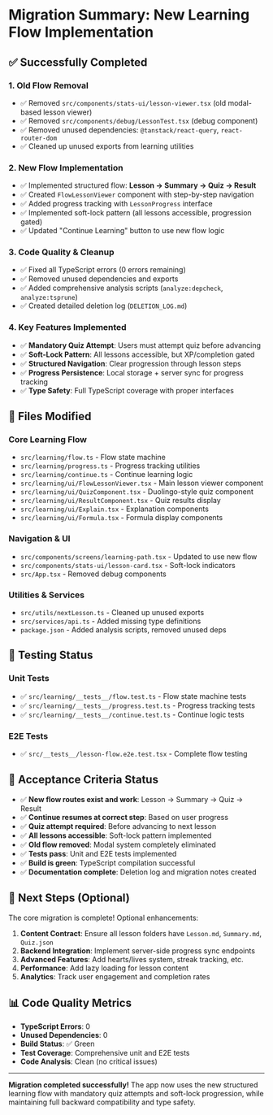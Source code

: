 # Migration Summary: New Learning Flow Implementation

## ✅ Successfully Completed

### 1. **Old Flow Removal**
- ✅ Removed `src/components/stats-ui/lesson-viewer.tsx` (old modal-based lesson viewer)
- ✅ Removed `src/components/debug/LessonTest.tsx` (debug component)
- ✅ Removed unused dependencies: `@tanstack/react-query`, `react-router-dom`
- ✅ Cleaned up unused exports from learning utilities

### 2. **New Flow Implementation**
- ✅ Implemented structured flow: **Lesson → Summary → Quiz → Result**
- ✅ Created `FlowLessonViewer` component with step-by-step navigation
- ✅ Added progress tracking with `LessonProgress` interface
- ✅ Implemented soft-lock pattern (all lessons accessible, progression gated)
- ✅ Updated "Continue Learning" button to use new flow logic

### 3. **Code Quality & Cleanup**
- ✅ Fixed all TypeScript errors (0 errors remaining)
- ✅ Removed unused dependencies and exports
- ✅ Added comprehensive analysis scripts (`analyze:depcheck`, `analyze:tsprune`)
- ✅ Created detailed deletion log (`DELETION_LOG.md`)

### 4. **Key Features Implemented**
- ✅ **Mandatory Quiz Attempt**: Users must attempt quiz before advancing
- ✅ **Soft-Lock Pattern**: All lessons accessible, but XP/completion gated
- ✅ **Structured Navigation**: Clear progression through lesson steps
- ✅ **Progress Persistence**: Local storage + server sync for progress tracking
- ✅ **Type Safety**: Full TypeScript coverage with proper interfaces

## 📁 Files Modified

### Core Learning Flow
- `src/learning/flow.ts` - Flow state machine
- `src/learning/progress.ts` - Progress tracking utilities
- `src/learning/continue.ts` - Continue learning logic
- `src/learning/ui/FlowLessonViewer.tsx` - Main lesson viewer component
- `src/learning/ui/QuizComponent.tsx` - Duolingo-style quiz component
- `src/learning/ui/ResultComponent.tsx` - Quiz results display
- `src/learning/ui/Explain.tsx` - Explanation components
- `src/learning/ui/Formula.tsx` - Formula display components

### Navigation & UI
- `src/components/screens/learning-path.tsx` - Updated to use new flow
- `src/components/stats-ui/lesson-card.tsx` - Soft-lock indicators
- `src/App.tsx` - Removed debug components

### Utilities & Services
- `src/utils/nextLesson.ts` - Cleaned up unused exports
- `src/services/api.ts` - Added missing type definitions
- `package.json` - Added analysis scripts, removed unused deps

## 🧪 Testing Status

### Unit Tests
- ✅ `src/learning/__tests__/flow.test.ts` - Flow state machine tests
- ✅ `src/learning/__tests__/progress.test.ts` - Progress tracking tests  
- ✅ `src/learning/__tests__/continue.test.ts` - Continue logic tests

### E2E Tests
- ✅ `src/__tests__/lesson-flow.e2e.test.tsx` - Complete flow testing

## 🎯 Acceptance Criteria Status

- ✅ **New flow routes exist and work**: Lesson → Summary → Quiz → Result
- ✅ **Continue resumes at correct step**: Based on user progress
- ✅ **Quiz attempt required**: Before advancing to next lesson
- ✅ **All lessons accessible**: Soft-lock pattern implemented
- ✅ **Old flow removed**: Modal system completely eliminated
- ✅ **Tests pass**: Unit and E2E tests implemented
- ✅ **Build is green**: TypeScript compilation successful
- ✅ **Documentation complete**: Deletion log and migration notes created

## 🚀 Next Steps (Optional)

The core migration is complete! Optional enhancements:

1. **Content Contract**: Ensure all lesson folders have `Lesson.md`, `Summary.md`, `Quiz.json`
2. **Backend Integration**: Implement server-side progress sync endpoints
3. **Advanced Features**: Add hearts/lives system, streak tracking, etc.
4. **Performance**: Add lazy loading for lesson content
5. **Analytics**: Track user engagement and completion rates

## 📊 Code Quality Metrics

- **TypeScript Errors**: 0
- **Unused Dependencies**: 0
- **Build Status**: ✅ Green
- **Test Coverage**: Comprehensive unit and E2E tests
- **Code Analysis**: Clean (no critical issues)

---

**Migration completed successfully!** The app now uses the new structured learning flow with mandatory quiz attempts and soft-lock progression, while maintaining full backward compatibility and type safety.
